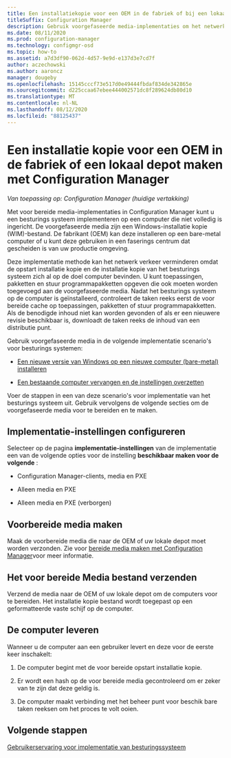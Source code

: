 ```yaml
---
title: Een installatiekopie voor een OEM in de fabriek of bij een lokaal depot maken
titleSuffix: Configuration Manager
description: Gebruik voorgefaseerde media-implementaties om het netwerk verkeer te verminderen terwijl u een besturings systeem implementeert op een computer die niet volledig is ingericht.
ms.date: 08/11/2020
ms.prod: configuration-manager
ms.technology: configmgr-osd
ms.topic: how-to
ms.assetid: a7d3df90-062d-4d57-9e9d-e137d3e7cd7f
author: aczechowski
ms.author: aaroncz
manager: dougeby
ms.openlocfilehash: 15145cccf73e517d0e49444fbdaf834de342865e
ms.sourcegitcommit: d225ccaa67ebee444002571dc8f289624db80d10
ms.translationtype: MT
ms.contentlocale: nl-NL
ms.lasthandoff: 08/12/2020
ms.locfileid: "88125437"
---
```

# <a name="create-an-image-for-an-oem-in-factory-or-a-local-depot-with-configuration-manager"></a>Een installatie kopie voor een OEM in de fabriek of een lokaal depot maken met Configuration Manager

*Van toepassing op: Configuration Manager (huidige vertakking)*

Met voor bereide media-implementaties in Configuration Manager kunt u een besturings systeem implementeren op een computer die niet volledig is ingericht. De voorgefaseerde media zijn een Windows-installatie kopie (WIM)-bestand. De fabrikant (OEM) kan deze installeren op een bare-metal computer of u kunt deze gebruiken in een faserings centrum dat gescheiden is van uw productie omgeving.

Deze implementatie methode kan het netwerk verkeer verminderen omdat de opstart installatie kopie en de installatie kopie van het besturings systeem zich al op de doel computer bevinden. U kunt toepassingen, pakketten en stuur programmapakketten opgeven die ook moeten worden toegevoegd aan de voorgefaseerde media. Nadat het besturings systeem op de computer is geïnstalleerd, controleert de taken reeks eerst de voor bereide cache op toepassingen, pakketten of stuur programmapakketten. Als de benodigde inhoud niet kan worden gevonden of als er een nieuwere revisie beschikbaar is, downloadt de taken reeks de inhoud van een distributie punt.

Gebruik voorgefaseerde media in de volgende implementatie scenario's voor besturings systemen:

- [Een nieuwe versie van Windows op een nieuwe computer (bare-metal) installeren](install-new-windows-version-new-computer-bare-metal.md)

- [Een bestaande computer vervangen en de instellingen overzetten](replace-an-existing-computer-and-transfer-settings.md)

Voer de stappen in een van deze scenario's voor implementatie van het besturings systeem uit. Gebruik vervolgens de volgende secties om de voorgefaseerde media voor te bereiden en te maken.

## <a name="configure-deployment-settings"></a>Implementatie-instellingen configureren

Selecteer op de pagina **implementatie-instellingen** van de implementatie een van de volgende opties voor de instelling **beschikbaar maken voor de volgende** :

- Configuration Manager-clients, media en PXE

- Alleen media en PXE

- Alleen media en PXE (verborgen)

## <a name="create-the-prestaged-media"></a>Voorbereide media maken

Maak de voorbereide media die naar de OEM of uw lokale depot moet worden verzonden. Zie voor [bereide media maken met Configuration Manager](create-prestaged-media.md)voor meer informatie.

## <a name="send-the-prestaged-media-file"></a>Het voor bereide Media bestand verzenden

Verzend de media naar de OEM of uw lokale depot om de computers voor te bereiden. Het installatie kopie bestand wordt toegepast op een geformatteerde vaste schijf op de computer.

## <a name="deliver-the-computer"></a>De computer leveren

Wanneer u de computer aan een gebruiker levert en deze voor de eerste keer inschakelt:

1. De computer begint met de voor bereide opstart installatie kopie.

1. Er wordt een hash op de voor bereide media gecontroleerd om er zeker van te zijn dat deze geldig is.

1. De computer maakt verbinding met het beheer punt voor beschik bare taken reeksen om het proces te volt ooien.

## <a name="next-steps"></a>Volgende stappen

[Gebruikerservaring voor implementatie van besturingssysteem](../understand/user-experience.md)
